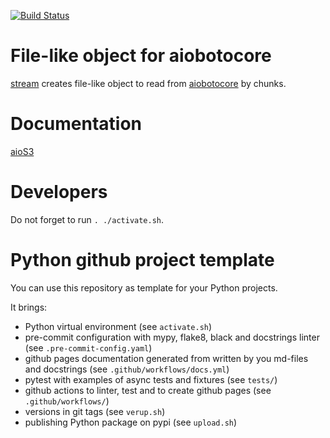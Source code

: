 [![Build Status](https://github.com/andgineer/aios3/workflows/ci/badge.svg)](https://github.com/andgineer/aios3/actions)
# File-like object for aiobotocore

[stream](https://andgineer.github.io/aios3/docstrings/file/#function-stream) creates file-like object
to read from [aiobotocore](https://aiobotocore.readthedocs.io/en/latest/) by chunks.

# Documentation

[aioS3](https://andgineer.github.io/aios3/)

# Developers

Do not forget to run `. ./activate.sh`.

# Python github project template

You can use this repository as template for your Python projects.

It brings:

- Python virtual environment (see `activate.sh`)
- pre-commit configuration with mypy, flake8, black and docstrings linter (see `.pre-commit-config.yaml`)
- github pages documentation generated from written by you md-files and docstrings (see `.github/workflows/docs.yml`)
- pytest with examples of async tests and fixtures (see `tests/`)
- github actions to linter, test and to create github pages (see `.github/workflows/`)
- versions in git tags (see `verup.sh`)
- publishing Python package on pypi (see `upload.sh`)
